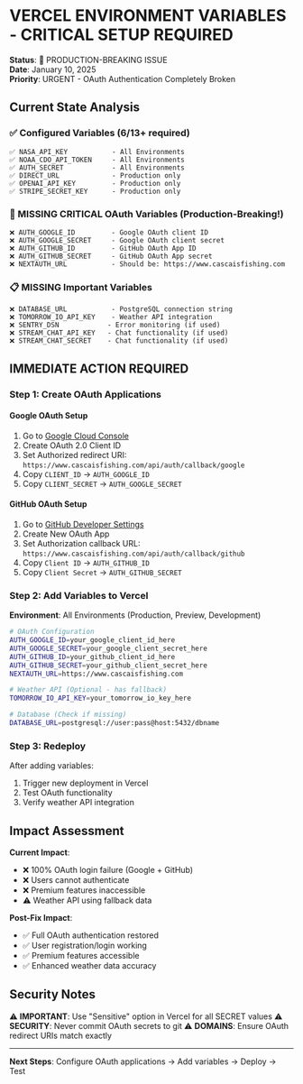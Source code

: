# VERCEL ENVIRONMENT VARIABLES - CRITICAL SETUP REQUIRED

**Status**: 🚨 PRODUCTION-BREAKING ISSUE  
**Date**: January 10, 2025  
**Priority**: URGENT - OAuth Authentication Completely Broken

## Current State Analysis

### ✅ Configured Variables (6/13+ required)
```
✅ NASA_API_KEY           - All Environments
✅ NOAA_CDO_API_TOKEN     - All Environments  
✅ AUTH_SECRET            - All Environments
✅ DIRECT_URL             - Production only
✅ OPENAI_API_KEY         - Production only
✅ STRIPE_SECRET_KEY      - Production only
```

### 🚨 MISSING CRITICAL OAuth Variables (Production-Breaking!)
```
❌ AUTH_GOOGLE_ID         - Google OAuth client ID
❌ AUTH_GOOGLE_SECRET     - Google OAuth client secret  
❌ AUTH_GITHUB_ID         - GitHub OAuth App ID
❌ AUTH_GITHUB_SECRET     - GitHub OAuth App secret
❌ NEXTAUTH_URL           - Should be: https://www.cascaisfishing.com
```

### 📋 MISSING Important Variables
```
❌ DATABASE_URL           - PostgreSQL connection string
❌ TOMORROW_IO_API_KEY    - Weather API integration
❌ SENTRY_DSN            - Error monitoring (if used)
❌ STREAM_CHAT_API_KEY   - Chat functionality (if used)
❌ STREAM_CHAT_SECRET    - Chat functionality (if used)
```

## IMMEDIATE ACTION REQUIRED

### Step 1: Create OAuth Applications

#### Google OAuth Setup
1. Go to [Google Cloud Console](https://console.cloud.google.com/)
2. Create OAuth 2.0 Client ID
3. Set Authorized redirect URI: `https://www.cascaisfishing.com/api/auth/callback/google`
4. Copy `CLIENT_ID` → `AUTH_GOOGLE_ID`  
5. Copy `CLIENT_SECRET` → `AUTH_GOOGLE_SECRET`

#### GitHub OAuth Setup  
1. Go to [GitHub Developer Settings](https://github.com/settings/developers)
2. Create New OAuth App
3. Set Authorization callback URL: `https://www.cascaisfishing.com/api/auth/callback/github`
4. Copy `Client ID` → `AUTH_GITHUB_ID`
5. Copy `Client Secret` → `AUTH_GITHUB_SECRET`

### Step 2: Add Variables to Vercel

**Environment**: All Environments (Production, Preview, Development)

```bash
# OAuth Configuration
AUTH_GOOGLE_ID=your_google_client_id_here
AUTH_GOOGLE_SECRET=your_google_client_secret_here
AUTH_GITHUB_ID=your_github_client_id_here  
AUTH_GITHUB_SECRET=your_github_client_secret_here
NEXTAUTH_URL=https://www.cascaisfishing.com

# Weather API (Optional - has fallback)
TOMORROW_IO_API_KEY=your_tomorrow_io_key_here

# Database (Check if missing)
DATABASE_URL=postgresql://user:pass@host:5432/dbname
```

### Step 3: Redeploy

After adding variables:
1. Trigger new deployment in Vercel
2. Test OAuth functionality
3. Verify weather API integration

## Impact Assessment

**Current Impact**: 
- ❌ 100% OAuth login failure (Google + GitHub)
- ❌ Users cannot authenticate  
- ❌ Premium features inaccessible
- ⚠️ Weather API using fallback data

**Post-Fix Impact**:
- ✅ Full OAuth authentication restored
- ✅ User registration/login working  
- ✅ Premium features accessible
- ✅ Enhanced weather data accuracy

## Security Notes

⚠️ **IMPORTANT**: Use "Sensitive" option in Vercel for all SECRET values
⚠️ **SECURITY**: Never commit OAuth secrets to git
⚠️ **DOMAINS**: Ensure OAuth redirect URIs match exactly

---
**Next Steps**: Configure OAuth applications → Add variables → Deploy → Test